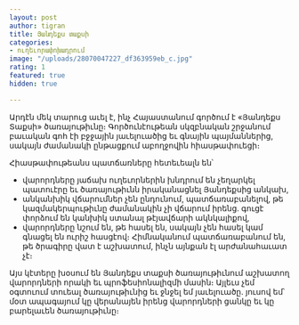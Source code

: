 ```yaml
---
layout: post
author: tigran
title: Յանդեքս տաքսի
categories:
- ուղեւորափոխադրում
image: "/uploads/28070047227_df363959eb_c.jpg"
rating: 1
featured: true
hidden: true

---
```

Արդէն մեկ տարուց աւել է, ինչ Հայաստանում գործում է «Յանդեքս Տաքսի» ծառայութիւնը։ Գործունէութեան սկզբնական շրջանում բաւական գոհ էի բջջային յաւելուածից եւ գնային պայմաններից, սակայն ժամանակի ընթացքում աբողջովին հիասթափուեցի։

Հիասթափութեանս պատճառները հետեւեալն են՝

* վարորդները յաճախ ուղեւորներին խնդրում են չեղարկել պատուէրը եւ ծառայութիւնն իրականացնել Յանդեքսից անկախ,
* անկանխիկ վճարումներ չեն ընդունում, պատճառաբանելով, թե կազմակերպութիւնը ժամանակին չի վճարում իրենց․ գուցէ փորձում են կանխիկ ստանալ թէյավճարի ակնկալիքով,
* վարորդները նշում են, թե հասել են, սակայն չեն հասել կամ գնացել են ուրիշ հասցէով։ Հիմնականում պատճառաբանում են, թե ծրագիրը վատ է աշխատում, ինչն այնքան էլ արժանահաւատ չէ։

Այս կէտերը խօսում են Յանդեքս տաքսի ծառայութիւնում աշխատող վարորդների որակի եւ պրոֆեսիոնալիզմի մասին։ Այլեւս չեմ օգտուում տուեալ ծառայութիւնից եւ ջնջել եմ յաւելուածը․ յուսով եմ՝ մօտ ապագայում կը վերանայեն իրենց վարորդների ցանկը եւ կը բարելաւեն ծառայութիւնը։